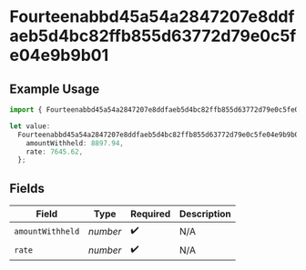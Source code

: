 # Fourteenabbd45a54a2847207e8ddfaeb5d4bc82ffb855d63772d79e0c5fe04e9b9b01

## Example Usage

```typescript
import { Fourteenabbd45a54a2847207e8ddfaeb5d4bc82ffb855d63772d79e0c5fe04e9b9b01 } from "@wingspan/payments/sdk/models/shared";

let value:
  Fourteenabbd45a54a2847207e8ddfaeb5d4bc82ffb855d63772d79e0c5fe04e9b9b01 = {
    amountWithheld: 8897.94,
    rate: 7645.62,
  };
```

## Fields

| Field              | Type               | Required           | Description        |
| ------------------ | ------------------ | ------------------ | ------------------ |
| `amountWithheld`   | *number*           | :heavy_check_mark: | N/A                |
| `rate`             | *number*           | :heavy_check_mark: | N/A                |